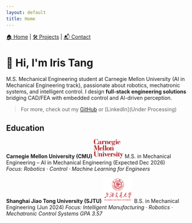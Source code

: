 ```yaml
---
layout: default
title: Home
---
```


<!-- Navigation Bar -->
<div style="margin-bottom: 30px;">
  <a href="{{ '/' | relative_url }}">🏠 Home</a> |
  <a href="{{ '/projects.html' | relative_url }}">🛠 Projects</a> |
  <a href="{{ '/contact.html' | relative_url }}">📬 Contact</a>
</div>

# 👋 Hi, I'm Iris Tang

M.S. Mechanical Engineering student at Carnegie Mellon University (AI in Mechanical Engineering track), passionate about robotics, mechatronic systems, and intelligent control. I design **full-stack engineering solutions** bridging CAD/FEA with embedded control and AI-driven perception.

> For more, check out my [GitHub](https://github.com/k2t2-314) or [LinkedIn](Under Processing)

## Education
**Carnegie Mellon University (CMU)**
<img src="/assets/img/cmu.jpg" alt="CMU Logo" width="80">
M.S. in Mechanical Engineering – AI in Mechanical Engineering (Expected Dec 2026)  
*Focus: Robotics · Control · Machine Learning for Engineers*  

**Shanghai Jiao Tong University (SJTU)**
<img src="/assets/img/sjtu.jpg" alt="SJTU Logo" width="80">
B.S. in Mechanical Engineering (Jun 2024)
*Focus: Intelligent Manufacturing · Robotics · Mechatronic Control Systems*
*GPA 3.57*
